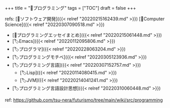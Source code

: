 +++
title = "📂プログラミング"
tags = ["TOC"]
draft = false
+++

refs: [📂ソフトウェア開発]({{< relref "20220215162439.md" >}}) [📂Computer Science]({{< relref "20220307090518.md" >}})

-   [📝プログラミングエッセイまとめ]({{< relref "20220215061448.md" >}})
-   [🏷Emacs]({{< relref "20220112095806.md" >}})
-   [🏷プログラマ]({{< relref "20220228063204.md" >}})
-   [🏷プログラミングモチベ]({{< relref "20220305123936.md" >}})
-   [🏷プログラミング言語]({{< relref "20220307152757.md" >}})
    -   [🏷Lisp]({{< relref "20220114080415.md" >}})
    -   [🏷JVM]({{< relref "20220214041241.md" >}})
-   [🏷プログラミング言語設計思想]({{< relref "20220310060448.md" >}})

ref: <https://github.com/tsu-nera/futurismo/tree/main/wiki/src/programming>
